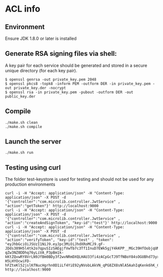 # ACL info

## Environment

Ensure JDK 1.8.0 or later is installed

## Generate RSA signing files via shell:

A key pair for each service should be generated and stored in a secure unique directory (for each key pair).

```
$ openssl genrsa -out private_key.pem 2048
$ openssl pkcs8 -topk8 -inform PEM -outform DER -in private_key.pem -out private_key.der -nocrypt
$ openssl rsa -in private_key.pem -pubout -outform DER -out public_key.der

```

## Compile

```
./make.sh clean
./make.sh compile

```

## Launch the server

```
./make.sh run

```

## Testing using curl

The folder test-keystore is used for testing and should not be used for any production environments

```
curl -i -H "Accept: application/json" -H "Content-Type: application/json" -X POST -d '{"controller":"com.microlib.controller.JwtService" , "action":"getToken"}' http://localhost:9000
curl -i -H "Accept: application/json" -H "Content-Type: application/json" -X POST -d '{"controller":"com.microlib.controller.JwtService" , "action":"createAndSignToken", "key-id":"test"}' http://localhost:9000
curl -i -H "Accept: application/json" -H "Content-Type: application/json" -X POST -d '{"controller":"com.microlib.controller.JwtService" , "action":"verifyToken", "key-id":"test" , "token": "eyJhbGciOiJSUzI1NiJ9.eyJpc3MiOiJhdXRoMCJ9.gF-JDds389H5l4tk2o7qpuSIzSAEgjfVwTb7c3Tf1InuD7EWk5gjY4kKPP__MGc39HfOobjqUMsUFAJBAJYOJxKmfLMBCLr5TXMMeLcc3-qZw3NZ0DDhq76yLiVA_P3pBm1k-kKtZQvwRY8VrLN9JfBm0BDy3f2wvNRmDXQLHAU33fi4zACpGcTJ9TfNBoY84sOGUBhd73yxPLr4lBhYrFjcqGboZDNzg2LdisTVP1I_9KlHA4d8-H5LHYOcwiFD-hFZteKl52jslKfNucHgrhn0D1iLf4YiE92yNVobLAkVN_qPG8ZX8sNlA5AahIqKenk6hK_C0f1LTGzc6ZxXMA"}' http://localhost:9000

```